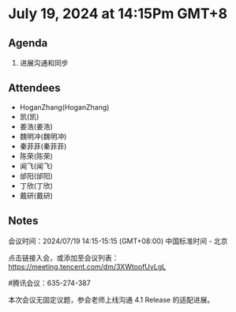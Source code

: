 # July 19, 2024 at 14:15Pm GMT+8

## Agenda
1. 进展沟通和同步

## Attendees
- HoganZhang(HoganZhang)
- 凯(凯)
- 姜浩(姜浩)
- 魏明冲(魏明冲)
- 秦菲菲(秦菲菲)
- 陈荣(陈荣)
- 闻飞(闻飞)
- 邰阳(邰阳)
- 丁欣(丁欣)
- 戴研(戴研)

## Notes

会议时间：2024/07/19 14:15-15:15 (GMT+08:00) 中国标准时间 - 北京

点击链接入会，或添加至会议列表：
https://meeting.tencent.com/dm/3XWtoofUvLgL

#腾讯会议：635-274-387

本次会议无固定议题，参会老师上线沟通 4.1 Release 的适配进展。

